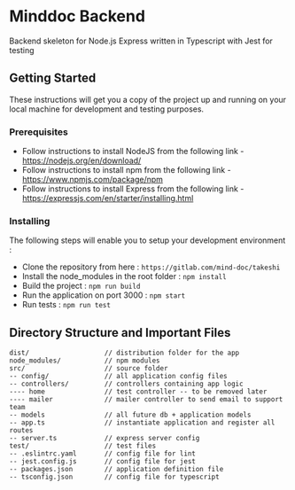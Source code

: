 # Minddoc Backend

Backend skeleton for Node.js Express written in Typescript with Jest for testing

## Getting Started

These instructions will get you a copy of the project up and running on your local machine for development and testing purposes.

### Prerequisites

* Follow instructions to install NodeJS from the following link - https://nodejs.org/en/download/
* Follow instructions to install npm from the following link - https://www.npmjs.com/package/npm
* Follow instructions to install Express from the following link - https://expressjs.com/en/starter/installing.html

### Installing

The following steps will enable you to setup your development environment :

* Clone the repository from here : ```https://gitlab.com/mind-doc/takeshi```
* Install the node_modules in the root folder : ```npm install```
* Build the project : ```npm run build```
* Run the application on port 3000 : ```npm start```
* Run tests : ```npm run test```

## Directory Structure and Important Files

```
dist/                   // distribution folder for the app
node_modules/           // npm modules
src/                    // source folder
-- config/              // all application config files
-- controllers/         // controllers containing app logic
---- home               // test controller -- to be removed later
---- mailer             // mailer controller to send email to support team
-- models               // all future db + application models
-- app.ts               // instantiate application and register all routes
-- server.ts            // express server config
test/                   // test files
-- .eslintrc.yaml       // config file for lint
-- jest.config.js       // config file for jest
-- packages.json        // application definition file
-- tsconfig.json        // config file for typescript
```